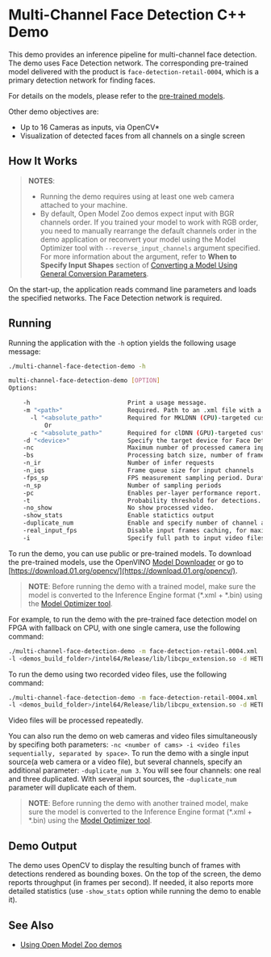 # Multi-Channel Face Detection C++ Demo

This demo provides an inference pipeline for multi-channel face detection. The demo uses Face Detection network. The corresponding pre-trained model delivered with the product is `face-detection-retail-0004`, which is a primary detection network for finding faces.

For details on the models, please refer to the [pre-trained models](https://github.com/opencv/open_model_zoo/tree/2019/intel_models/index.md).

Other demo objectives are:

* Up to 16 Cameras as inputs, via OpenCV*
* Visualization of detected faces from all channels on a single screen


## How It Works

> **NOTES**:
> * Running the demo requires using at least one web camera attached to your machine.
> * By default, Open Model Zoo demos expect input with BGR channels order. If you trained your model to work with RGB order, you need to manually rearrange the default channels order in the demo application or reconvert your model using the Model Optimizer tool with `--reverse_input_channels` argument specified. For more information about the argument, refer to **When to Specify Input Shapes** section of [Converting a Model Using General Conversion Parameters](https://docs.openvinotoolkit.org/2019_R1/_docs_MO_DG_prepare_model_convert_model_Converting_Model_General.html).

On the start-up, the application reads command line parameters and loads the specified networks. The Face Detection network is required.

## Running

Running the application with the `-h` option yields the following usage message:
```sh
./multi-channel-face-detection-demo -h

multi-channel-face-detection-demo [OPTION]
Options:

    -h                           Print a usage message.
    -m "<path>"                  Required. Path to an .xml file with a trained face detection model.
      -l "<absolute_path>"       Required for MKLDNN (CPU)-targeted custom layers. Absolute path to a shared library with the kernels impl.
          Or
      -c "<absolute_path>"       Required for clDNN (GPU)-targeted custom kernels. Absolute path to the xml file with the kernels desc.
    -d "<device>"                Specify the target device for Face Detection (CPU, GPU, FPGA, HDDL or MYRIAD). The demo will look for a suitable plugin for a specified device.
    -nc                          Maximum number of processed camera inputs (web cams)
    -bs                          Processing batch size, number of frames processed per infer request
    -n_ir                        Number of infer requests
    -n_iqs                       Frame queue size for input channels
    -fps_sp                      FPS measurement sampling period. Duration between timepoints, msec
    -n_sp                        Number of sampling periods
    -pc                          Enables per-layer performance report.
    -t                           Probability threshold for detections.
    -no_show                     No show processed video.
    -show_stats                  Enable statictics output
    -duplicate_num               Enable and specify number of channel additionally copied from real sources
    -real_input_fps              Disable input frames caching, for maximum throughput pipeline
    -i                           Specify full path to input video files

```

To run the demo, you can use public or pre-trained models. To download the pre-trained models, use the OpenVINO [Model Downloader](https://github.com/opencv/open_model_zoo/tree/2018/model_downloader) or go to [https://download.01.org/opencv/](https://download.01.org/opencv/).

> **NOTE**: Before running the demo with a trained model, make sure the model is converted to the Inference Engine format (\*.xml + \*.bin) using the [Model Optimizer tool](https://docs.openvinotoolkit.org/2019_R1/_docs_MO_DG_Deep_Learning_Model_Optimizer_DevGuide.html).

For example, to run the demo with the pre-trained face detection model on FPGA with fallback on CPU, with one single camera, use the following command:
```sh
./multi-channel-face-detection-demo -m face-detection-retail-0004.xml
-l <demos_build_folder>/intel64/Release/lib/libcpu_extension.so -d HETERO:FPGA,CPU -nc 1
```

To run the demo using two recorded video files, use the following command:
```sh
./multi-channel-face-detection-demo -m face-detection-retail-0004.xml
-l <demos_build_folder>/intel64/Release/lib/libcpu_extension.so -d HETERO:FPGA,CPU -i /path/to/file1 /path/to/file2
```
Video files will be processed repeatedly.

You can also run the demo on web cameras and video files simultaneously by specifing both parameters: `-nc <number of cams> -i <video files sequentially, separated by space>`.
To run the demo with a single input source(a web camera or a video file), but several channels, specify an additional parameter: `-duplicate_num 3`. You will see four channels: one real and three duplicated. With several input sources, the `-duplicate_num` parameter will duplicate each of them.

> **NOTE**: Before running the demo with another trained model, make sure the model is converted to the Inference Engine format (\*.xml + \*.bin) using the [Model Optimizer tool](https://docs.openvinotoolkit.org/2019_R1/_docs_MO_DG_Deep_Learning_Model_Optimizer_DevGuide.html).

## Demo Output

The demo uses OpenCV to display the resulting bunch of frames with detections rendered as bounding boxes.
On the top of the screen, the demo reports throughput (in frames per second). If needed, it also reports more detailed statistics (use `-show_stats` option while running the demo to enable it).

## See Also
* [Using Open Model Zoo demos](https://github.com/opencv/open_model_zoo/tree/2019/demos/README.md)
